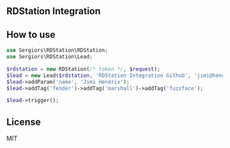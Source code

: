 RDStation Integration
---------------------


How to use
----------

```php
use Sergiors\RDStation\RDStation;
use Sergiors\RDStation\Lead;

$rdstation = new RDStation(/* token */, $request);
$lead = new Lead($rdstation, 'RDStation Integration Github', 'jimi@hendrix.com');
$lead->addParam('name', 'Jimi Hendrix');
$lead->addTag('fender')->addTag('marshall')->addTag('fuzzface');

$lead->trigger();
```

License
-------
MIT
